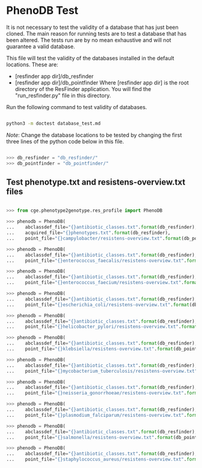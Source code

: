 # PhenoDB Test

It is not necessary to test the validity of a database that has just been
cloned. The main reason for running tests are to test a database that has been
altered. The tests run are by no mean exhaustive and will not guarantee a valid
database.

This file will test the validity of the databases installed in the default
locations. These are:
- [resfinder app dir]/db_resfinder
- [resfinder app dir]/db_pointfinder
Where [resfinder app dir] is the root directory of the ResFinder application.
You will find the "run_resfinder.py" file in this directory.

Run the following command to test validity of databases.

```bash

python3 -m doctest database_test.md

```

*Note*: Change the database locations to be tested by changing the first three
lines of the python code below in this file.

```python

>>> db_resfinder = "db_resfinder/"
>>> db_pointfinder = "db_pointfinder/"
```

## Test phenotype.txt and resistens-overview.txt files

```python

>>> from cge.phenotype2genotype.res_profile import PhenoDB

>>> phenodb = PhenoDB(
...    abclassdef_file="{}antibiotic_classes.txt".format(db_resfinder),
...    acquired_file="{}phenotypes.txt".format(db_resfinder),
...    point_file="{}campylobacter/resistens-overview.txt".format(db_pointfinder),

>>> phenodb = PhenoDB(
...    abclassdef_file="{}antibiotic_classes.txt".format(db_resfinder),
...    point_file="{}enterococcus_faecalis/resistens-overview.txt".format(db_pointfinder))

>>> phenodb = PhenoDB(
...    abclassdef_file="{}antibiotic_classes.txt".format(db_resfinder),
...    point_file="{}enterococcus_faecium/resistens-overview.txt".format(db_pointfinder))

>>> phenodb = PhenoDB(
...    abclassdef_file="{}antibiotic_classes.txt".format(db_resfinder),
...    point_file="{}escherichia_coli/resistens-overview.txt".format(db_pointfinder))

>>> phenodb = PhenoDB(
...    abclassdef_file="{}antibiotic_classes.txt".format(db_resfinder),
...    point_file="{}helicobacter_pylori/resistens-overview.txt".format(db_pointfinder))

>>> phenodb = PhenoDB(
...    abclassdef_file="{}antibiotic_classes.txt".format(db_resfinder),
...    point_file="{}klebsiella/resistens-overview.txt".format(db_pointfinder))

>>> phenodb = PhenoDB(
...    abclassdef_file="{}antibiotic_classes.txt".format(db_resfinder),
...    point_file="{}mycobacterium_tuberculosis/resistens-overview.txt".format(db_pointfinder))

>>> phenodb = PhenoDB(
...    abclassdef_file="{}antibiotic_classes.txt".format(db_resfinder),
...    point_file="{}neisseria_gonorrhoeae/resistens-overview.txt".format(db_pointfinder))

>>> phenodb = PhenoDB(
...    abclassdef_file="{}antibiotic_classes.txt".format(db_resfinder),
...    point_file="{}plasmodium_falciparum/resistens-overview.txt".format(db_pointfinder))

>>> phenodb = PhenoDB(
...    abclassdef_file="{}antibiotic_classes.txt".format(db_resfinder),
...    point_file="{}salmonella/resistens-overview.txt".format(db_pointfinder))

>>> phenodb = PhenoDB(
...    abclassdef_file="{}antibiotic_classes.txt".format(db_resfinder),
...    point_file="{}staphylococcus_aureus/resistens-overview.txt".format(db_pointfinder))


```
